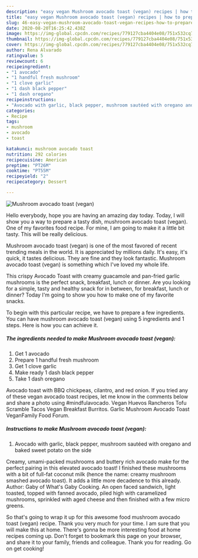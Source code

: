 ```yaml
---
description: "easy vegan Mushroom avocado toast (vegan) recipes | how to prepare Mushroom avocado toast (vegan)"
title: "easy vegan Mushroom avocado toast (vegan) recipes | how to prepare Mushroom avocado toast (vegan)"
slug: 46-easy-vegan-mushroom-avocado-toast-vegan-recipes-how-to-prepare-mushroom-avocado-toast-vegan
date: 2020-08-20T16:25:42.438Z
image: https://img-global.cpcdn.com/recipes/779127cba4404e08/751x532cq70/mushroom-avocado-toast-vegan-recipe-main-photo.jpg
thumbnail: https://img-global.cpcdn.com/recipes/779127cba4404e08/751x532cq70/mushroom-avocado-toast-vegan-recipe-main-photo.jpg
cover: https://img-global.cpcdn.com/recipes/779127cba4404e08/751x532cq70/mushroom-avocado-toast-vegan-recipe-main-photo.jpg
author: Rena Alvarado
ratingvalue: 5
reviewcount: 6
recipeingredient:
- "1 avocado"
- "1 handful fresh mushroom"
- "1 clove garlic"
- "1 dash black pepper"
- "1 dash oregano"
recipeinstructions:
- "Avocado with garlic, black pepper, mushroom sautéed with oregano and baked sweet potato on the side"
categories:
- Recipe
tags:
- mushroom
- avocado
- toast

katakunci: mushroom avocado toast 
nutrition: 292 calories
recipecuisine: American
preptime: "PT26M"
cooktime: "PT55M"
recipeyield: "2"
recipecategory: Dessert

---
```



![Mushroom avocado toast (vegan)](https://img-global.cpcdn.com/recipes/779127cba4404e08/751x532cq70/mushroom-avocado-toast-vegan-recipe-main-photo.jpg)

Hello everybody, hope you are having an amazing day today. Today, I will show you a way to prepare a tasty dish, mushroom avocado toast (vegan). One of my favorites food recipe. For mine, I am going to make it a little bit tasty. This will be really delicious.

Mushroom avocado toast (vegan) is one of the most favored of recent trending meals in the world. It is appreciated by millions daily. It's easy, it's quick, it tastes delicious. They are fine and they look fantastic. Mushroom avocado toast (vegan) is something which I've loved my whole life.

This crispy Avocado Toast with creamy guacamole and pan-fried garlic mushrooms is the perfect snack, breakfast, lunch or dinner. Are you looking for a simple, tasty and healthy snack for in between, for breakfast, lunch or dinner? Today I&#39;m going to show you how to make one of my favorite snacks.


To begin with this particular recipe, we have to prepare a few ingredients. You can have mushroom avocado toast (vegan) using 5 ingredients and 1 steps. Here is how you can achieve it.

<!--inarticleads1-->

##### The ingredients needed to make Mushroom avocado toast (vegan):

1. Get 1 avocado
1. Prepare 1 handful fresh mushroom
1. Get 1 clove garlic
1. Make ready 1 dash black pepper
1. Take 1 dash oregano


Avocado toast with BBQ chickpeas, cilantro, and red onion. If you tried any of these vegan avocado toast recipes, let me know in the comments below and share a photo using #mindfulavocado. Vegan Huevos Rancheros Tofu Scramble Tacos Vegan Breakfast Burritos. Garlic Mushroom Avocado Toast VeganFamily Food Forum. 

<!--inarticleads2-->

##### Instructions to make Mushroom avocado toast (vegan):

1. Avocado with garlic, black pepper, mushroom sautéed with oregano and baked sweet potato on the side


Creamy, umami-packed mushrooms and buttery rich avocado make for the perfect pairing in this elevated avocado toast! I finished these mushrooms with a bit of full-fat coconut milk (hence the name: creamy mushroom smashed avocado toast). It adds a little more decadence to this already. Author: Gaby of What&#39;s Gaby Cooking. An open faced sandwich, light toasted, topped with fanned avocado, piled high with caramelized mushrooms, sprinkled with aged cheese and then finished with a few micro greens. 

So that's going to wrap it up for this awesome food mushroom avocado toast (vegan) recipe. Thank you very much for your time. I am sure that you will make this at home. There's gonna be more interesting food at home recipes coming up. Don't forget to bookmark this page on your browser, and share it to your family, friends and colleague. Thank you for reading. Go on get cooking!
